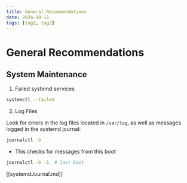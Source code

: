 ```yaml
---
title: General Recommendations
date: 2024-10-11
tags: [tag1, tag2]
---
```


# General Recommendations

## System Maintenance

1. Failed systemd services

```bash
systemctl --failed
```

2. Log Files

Look for errors in the log files located in `/var/log`, as well as messages
logged in the systemd journal:

```bash
journalctl -b
```

- This checks for messages from this boot

```bash
journalctl -b -1  # last boot
```

[[systemdJournal.md]]
